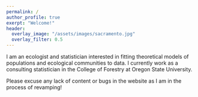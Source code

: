 ```yaml
---
permalink: /
author_profile: true
exerpt: "Welcome!"
header:
  overlay_image: "/assets/images/sacramento.jpg"
  overlay_filter: 0.5
---
```


I am an ecologist and statistician interested in fitting theoretical models of populations and ecological communities to data. I currently work as a consulting statistician in the College of Forestry at Oregon State University.


Please excuse any lack of content or bugs in the website as I am in the process of revamping!